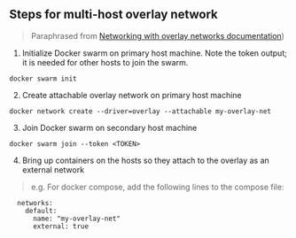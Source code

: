 ## Steps for multi-host overlay network
> Paraphrased from [Networking with overlay networks documentation](https://docs.docker.com/network/network-tutorial-overlay/#:~:text=Create%20the%20user%2Ddefined%20overlay%20network.&text=Start%20a%20service%20using%20the,8080%20on%20the%20Docker%20host.&text=Run%20docker%20network%20inspect%20my,the%20service%20and%20the%20network.))

1. Initialize Docker swarm on primary host machine. Note the token output; it is needed for other hosts to join the swarm.
```
docker swarm init
```
2. Create attachable overlay network on primary host machine
```
docker network create --driver=overlay --attachable my-overlay-net
```
3. Join Docker swarm on secondary host machine
```
docker swarm join --token <TOKEN>
```
4. Bring up containers on the hosts so they attach to the overlay as an external network
> e.g. For docker compose, add the following lines to the compose file:
```
  networks:
    default:
      name: "my-overlay-net"
      external: true
```
